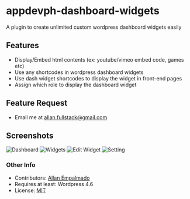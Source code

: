 # appdevph-dashboard-widgets
A plugin to create unlimited custom wordpress dashboard widgets easily


## Features
* Display/Embed html contents (ex: youtube/vimeo embed code, games etc)
* Use any shortcodes in wordpress dashboard widgets
* Use dash widget shortcodes to display the widget in front-end pages
* Assign which role to display the dashboard widget

## Feature Request
* Email me at allan.fullstack@gmail.com

## Screenshots
![Dashboard](https://raw.github.com/allan-empalmado/appdevph-dashboard-widgets/master/screenshots/dashboard.png)
![Widgets](https://raw.github.com/allan-empalmado/appdevph-dashboard-widgets/master/screenshots/widgets.png)
![Edit Widget](https://raw.github.com/allan-empalmado/appdevph-dashboard-widgets/master/screenshots/edit-dashwidget.png)
![Setting](https://raw.github.com/allan-empalmado/appdevph-dashboard-widgets/master/screenshots/settings.png)

### Other Info
* Contributors: [Allan Empalmado](https://github.com/allan-empalmado)
* Requires at least: Wordpress 4.6
* License: [MIT](https://github.com/allan-empalmado/appdevph-dashboard-widgets/blob/master/LICENSE)
